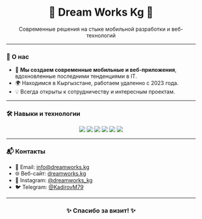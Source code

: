 <h1 align="center">🌟 Dream Works Kg 🌟</h1>
<p align="center">Современные решения на стыке мобильной разработки и веб-технологий</p>

---

### 👋 О нас
- 🚀 **Мы создаем современные мобильные и веб-приложения**, вдохновленные последними тенденциями в IT.
- 🌍 Находимся в Кыргызстане, работаем удаленно с 2023 года.
- 💡 Всегда открыты к сотрудничеству и интересным проектам.

---

### 🛠 Навыки и технологии
<p align="center">
  <img src="https://img.shields.io/badge/Flutter-02569B?style=for-the-badge&logo=flutter&logoColor=white"/>
  <img src="https://img.shields.io/badge/Dart-0175C2?style=for-the-badge&logo=dart&logoColor=white"/>
  <img src="https://img.shields.io/badge/Python-3776AB?style=for-the-badge&logo=python&logoColor=white"/>
  <img src="https://img.shields.io/badge/PostgreSQL-336791?style=for-the-badge&logo=postgresql&logoColor=white"/>
  <img src="https://img.shields.io/badge/GitHub-181717?style=for-the-badge&logo=github&logoColor=white"/>
  <img src="https://img.shields.io/badge/Figma-F24E1E?style=for-the-badge&logo=figma&logoColor=white"/>
</p>

---
### 📬 Контакты
- 📧 Email: info@dreamworks.kg
- 🌐 Веб-сайт: [dreamworks.kg](https://dreamworks.kg)
- 📱 Instagram: [@dreamworks_kg](https://instagram.com/dreamworks_kg)
- 🐦 Telegram: [@KadirovM79](https://t.me/KadirovM79)

---

<h3 align="center">✨ Спасибо за визит! ✨</h3>
